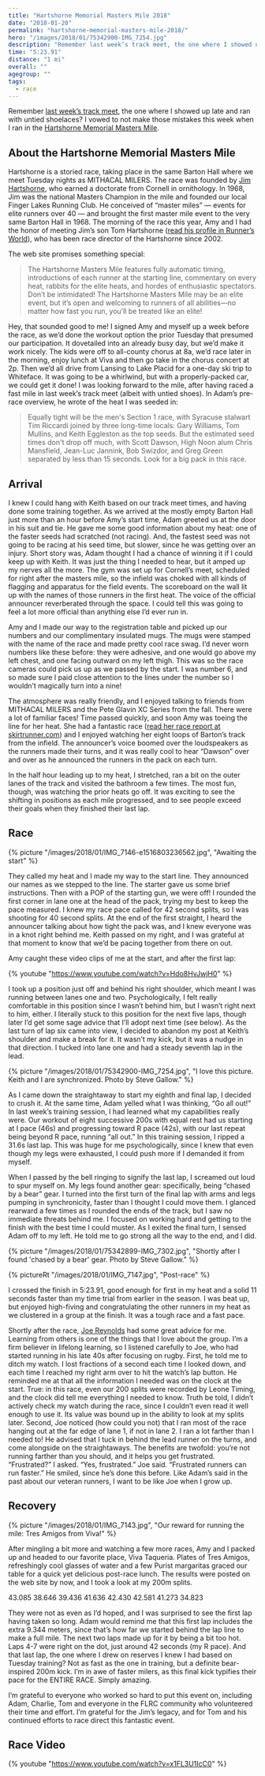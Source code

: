 ```yaml
---
title: "Hartshorne Memorial Masters Mile 2018"
date: "2018-01-20"
permalink: "hartshorne-memorial-masters-mile-2018/"
hero: "/images/2018/01/75342900-IMG_7254.jpg"
description: "Remember last week’s track meet, the one where I showed up late and ran with untied shoelaces? I vowed to not make those mistakes this week when I ran in the Hartshorne Memorial Masters Mile."
time: "5:23.91"
distance: "1 mi"
overall: ""
agegroup: ""
tags:
  - race
---
```


Remember [last week’s track meet](/first-flrc-track-meet/), the one where I showed up late and ran with untied shoelaces? I vowed to not make those mistakes this week when I ran in the [Hartshorne Memorial Masters Mile](http://fingerlakesrunners.org/race/hartshorne-masters-mile-2018).

## About the Hartshorne Memorial Masters Mile

Hartshorne is a storied race, taking place in the same Barton Hall where we meet Tuesday nights as MITHACAL MILERS. The race was founded by [Jim Hartshorne](https://paw.princeton.edu/memorial/james-mott-hartshorne-%E2%80%9946), who earned a doctorate from Cornell in ornithology. In 1968, Jim was the national Masters Champion in the mile and founded our local Finger Lakes Running Club. He conceived of “master miles” — events for elite runners over 40 — and brought the first master mile event to the very same Barton Hall in 1968. The morning of the race this year, Amy and I had the honor of meeting Jim’s son Tom Hartshorne ([read his profile in Runner’s World](https://www.runnersworld.com/masters/for-masters-champion-hockey-soccer-and-cycling-are-secrets-to-success)), who has been race director of the Hartshorne since 2002.

The web site promises something special:

> The Hartshorne Masters Mile features fully automatic timing, introductions of each runner at the starting line, commentary on every heat, rabbits for the elite heats, and hordes of enthusiastic spectators. Don’t be intimidated! The Hartshorne Masters Mile may be an elite event, but it’s open and welcoming to runners of all abilities—no matter how fast you run, you’ll be treated like an elite!

Hey, that sounded good to me! I signed Amy and myself up a week before the race, as we’d done the workout option the prior Tuesday that presumed our participation. It dovetailed into an already busy day, but we’d make it work nicely. The kids were off to all-county chorus at 8a, we’d race later in the morning, enjoy lunch at Viva and then go take in the chorus concert at 2p. Then we’d all drive from Lansing to Lake Placid for a one-day ski trip to Whiteface. It was going to be a whirlwind, but with a properly-packed car, we could get it done! I was looking forward to the mile, after having raced a fast mile in last week’s track meet (albeit with untied shoes). In Adam’s pre-race overview, he wrote of the heat I was seeded in:

> Equally tight will be the men's Section 1 race, with Syracuse stalwart Tim Riccardi joined by three long-time locals: Gary Williams, Tom Mullins, and Keith Eggleston as the top seeds. But the estimated seed times don't drop off much, with Scott Dawson, High Noon alum Chris Mansfield, Jean-Luc Jannink, Bob Swizdor, and Greg Green separated by less than 15 seconds. Look for a big pack in this race.

## Arrival

I knew I could hang with Keith based on our track meet times, and having done some training together. As we arrived at the mostly empty Barton Hall just more than an hour before Amy’s start time, Adam greeted us at the door in his suit and tie. He gave me some good information about my heat: one of the faster seeds had scratched (not racing). And, the fastest seed was not going to be racing at his seed time, but slower, since he was getting over an injury. Short story was, Adam thought I had a chance of winning it if I could keep up with Keith. It was just the thing I needed to hear, but it amped up my nerves all the more. The gym was set up for Cornell’s meet, scheduled for right after the masters mile, so the infield was choked with all kinds of flagging and apparatus for the field events. The scoreboard on the wall lit up with the names of those runners in the first heat. The voice of the official announcer reverberated through the space. I could tell this was going to feel a lot more official than anything else I’d ever run in.

Amy and I made our way to the registration table and picked up our numbers and our complimentary insulated mugs. The mugs were stamped with the name of the race and made pretty cool race swag. I’d never worn numbers like these before: they were adhesive, and one would go above my left chest, and one facing outward on my left thigh. This was so the race cameras could pick us up as we passed by the start. I was number 6, and so made sure I paid close attention to the lines under the number so I wouldn’t magically turn into a nine!

The atmosphere was really friendly, and I enjoyed talking to friends from MITHACAL MILERS and the Pete Glavin XC Series from the fall. There were a lot of familiar faces! Time passed quickly, and soon Amy was toeing the line for her heat. She had a fantastic race ([read her race report at skirtrunner.com](http://skirtrunner.com/mithacal-miles/hartshorne-masters-mile/)) and I enjoyed watching her eight loops of Barton’s track from the infield. The announcer’s voice boomed over the loudspeakers as the runners made their turns, and it was really cool to hear “Dawson” over and over as he announced the runners in the pack on each turn.

In the half hour leading up to my heat, I stretched, ran a bit on the outer lanes of the track and visited the bathroom a few times. The most fun, though, was watching the prior heats go off. It was exciting to see the shifting in positions as each mile progressed, and to see people exceed their goals when they finished their last lap.

## Race

{% picture "/images/2018/01/IMG_7146-e1516803236562.jpg", "Awaiting the start" %}

They called my heat and I made my way to the start line. They announced our names as we stepped to the line. The starter gave us some brief instructions. Then with a POP of the starting gun, we were off! I rounded the first corner in lane one at the head of the pack, trying my best to keep the pace measured. I knew my race pace called for 42 second splits, so I was shooting for 40 second splits. At the end of the first straight, I heard the announcer talking about how tight the pack was, and I knew everyone was in a knot right behind me. Keith passed on my right, and I was grateful at that moment to know that we’d be pacing together from there on out.

Amy caught these video clips of me at the start, and after the first lap:

{% youtube "https://www.youtube.com/watch?v=Hdo8HvJwjH0" %}

I took up a position just off and behind his right shoulder, which meant I was running between lanes one and two. Psychologically, I felt really comfortable in this position since I wasn’t behind him, but I wasn’t right next to him, either. I literally stuck to this position for the next five laps, though later I’d get some sage advice that I’ll adopt next time (see below). As the last turn of lap six came into view, I decided to abandon my post at Keith’s shoulder and make a break for it. It wasn’t my kick, but it was a nudge in that direction. I tucked into lane one and had a steady seventh lap in the lead.

{% picture "/images/2018/01/75342900-IMG_7254.jpg", "I love this picture. Keith and I are synchronized. Photo by Steve Gallow." %}

As I came down the straightaway to start my eighth and final lap, I decided to crush it. At the same time, Adam yelled what I was thinking, “Go all out!” In last week’s training session, I had learned what my capabilities really were. Our workout of eight successive 200s with equal rest had us starting at I pace (46s) and progressing toward R pace (42s), with our last repeat being beyond R pace, running “all out.” In this training session, I ripped a 31.6s last lap. This was huge for me psychologically, since I knew that even though my legs were exhausted, I could push more if I demanded it from myself.

When I passed by the bell ringing to signify the last lap, I screamed out loud to spur myself on. My legs found another gear: specifically, being “chased by a bear” gear. I turned into the first turn of the final lap with arms and legs pumping in synchronicity, faster than I thought I could move them. I glanced rearward a few times as I rounded the ends of the track, but I saw no immediate threats behind me. I focused on working hard and getting to the finish with the best time I could muster. As I exited the final turn, I sensed Adam off to my left. He told me to go strong all the way to the end, and I did.

{% picture "/images/2018/01/75342899-IMG_7302.jpg", "Shortly after I found 'chased by a bear' gear. Photo by Steve Gallow." %}

{% pictureRt "/images/2018/01/IMG_7147.jpg", "Post-race" %}

I crossed the finish in 5:23.91, good enough for first in my heat and a solid 11 seconds faster than my time trial from earlier in the season. I was beat up, but enjoyed high-fiving and congratulating the other runners in my heat as we clustered in a group at the finish. It was a tough race and a fast pace.

Shortly after the race, [Joe Reynolds](http://www.ithaca.com/living/prime_times/local-runners-race-into-their-s/article_48ae9dce-3919-11e4-8dae-001a4bcf887a.html) had some great advice for me. Learning from others is one of the things that I love about the group. I’m a firm believer in lifelong learning, so I listened carefully to Joe, who had started running in his late 40s after focusing on rugby. First, he told me to ditch my watch. I lost fractions of a second each time I looked down, and each time I reached my right arm over to hit the watch’s lap button. He reminded me at that all the information I needed was on the clock at the start. True: in this race, even our 200 splits were recorded by Leone Timing, and the clock did tell me everything I needed to know. Truth be told, I didn’t actively check my watch during the race, since I couldn’t even read it well enough to use it. Its value was bound up in the ability to look at my splits later. Second, Joe noticed (how could you not) that I ran most of the race hanging out at the far edge of lane 1, if not in lane 2. I ran a lot farther than I needed to! He advised that I tuck in behind the lead runner on the turns, and come alongside on the straightaways. The benefits are twofold: you’re not running farther than you should, and it helps you get frustrated. “Frustrated?” I asked. “Yes, frustrated.” Joe said. “Frustrated runners can run faster.” He smiled, since he’s done this before. Like Adam’s said in the past about our veteran runners, I want to be like Joe when I grow up.

## Recovery

{% picture "/images/2018/01/IMG_7143.jpg", "Our reward for running the mile: Tres Amigos from Viva!" %}

After mingling a bit more and watching a few more races, Amy and I packed up and headed to our favorite place, Viva Taqueria. Plates of Tres Amigos, refreshingly cool glasses of water and a few Purist margaritas graced our table for a quick yet delicious post-race lunch. The results were posted on the web site by now, and I took a look at my 200m splits.

43.085
38.646
39.436
41.636
42.430
42.581
41.273
34.823

They were not as even as I’d hoped, and I was surprised to see the first lap having taken so long. Adam would remind me that this first lap includes the extra 9.344 meters, since that’s how far we started behind the lap line to make a full mile. The next two laps made up for it by being a bit too hot. Laps 4-7 were right on the dot, just around 42 seconds (my R pace). And that last lap, the one where I drew on reserves I knew I had based on Tuesday training? Not as fast as the one in training, but a definite bear-inspired 200m kick. I’m in awe of faster milers, as this final kick typifies their pace for the ENTIRE RACE. Simply amazing.

I’m grateful to everyone who worked so hard to put this event on, including Adam, Charlie, Tom and everyone in the FLRC community who volunteered their time and effort. I’m grateful for the Jim’s legacy, and for Tom and his continued efforts to race direct this fantastic event.

## Race Video

{% youtube "https://www.youtube.com/watch?v=x1FL3U1IcC0" %}
